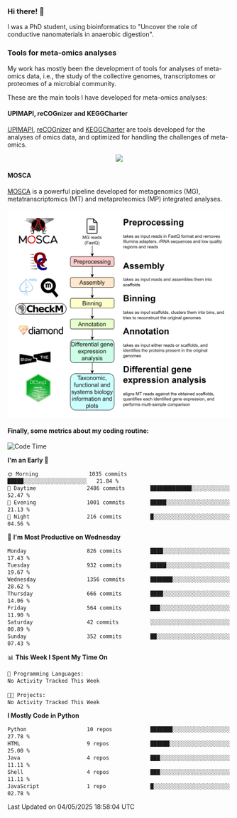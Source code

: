 ### Hi there! 👋

I was a PhD student, using bioinformatics to "Uncover the role of conductive nanomaterials in anaerobic digestion".

### Tools for meta-omics analyses

My work has mostly been the development of tools for analyses of meta-omics data, i.e., the study of the collective genomes, transcriptomes or proteomes of a microbial community.

These are the main tools I have developed for meta-omics analyses:

#### UPIMAPI, reCOGnizer and KEGGCharter

[UPIMAPI](https://github.com/iquasere/UPIMAPI), [reCOGnizer](https://github.com/iquasere/reCOGnizer) and [KEGGCharter](https://github.com/iquasere/KEGGCharter) are tools developed for the analyses of omics data, and optimized for handling the challenges of meta-omics.

<p align="center">
    <img src="assets/annotation_paper.png">
</p>

#### MOSCA

[MOSCA](https://github.com/iquasere/MOSCA) is a powerful pipeline developed for metagenomics (MG), metatranscriptomics (MT) and metaproteomics (MP) integrated analyses.

<p align="center">
    <img src="assets/mosca_workflow.png" align="center" width="700">
</p>


#### Finally, some metrics about my coding routine:

<!--START_SECTION:waka-->
![Code Time](http://img.shields.io/badge/Code%20Time-920%20hrs%2058%20mins-blue)

**I'm an Early 🐤** 

```text
🌞 Morning                1035 commits        █████░░░░░░░░░░░░░░░░░░░░   21.84 % 
🌆 Daytime                2486 commits        █████████████░░░░░░░░░░░░   52.47 % 
🌃 Evening                1001 commits        █████░░░░░░░░░░░░░░░░░░░░   21.13 % 
🌙 Night                  216 commits         █░░░░░░░░░░░░░░░░░░░░░░░░   04.56 % 
```
📅 **I'm Most Productive on Wednesday** 

```text
Monday                   826 commits         ████░░░░░░░░░░░░░░░░░░░░░   17.43 % 
Tuesday                  932 commits         █████░░░░░░░░░░░░░░░░░░░░   19.67 % 
Wednesday                1356 commits        ███████░░░░░░░░░░░░░░░░░░   28.62 % 
Thursday                 666 commits         ████░░░░░░░░░░░░░░░░░░░░░   14.06 % 
Friday                   564 commits         ███░░░░░░░░░░░░░░░░░░░░░░   11.90 % 
Saturday                 42 commits          ░░░░░░░░░░░░░░░░░░░░░░░░░   00.89 % 
Sunday                   352 commits         ██░░░░░░░░░░░░░░░░░░░░░░░   07.43 % 
```


📊 **This Week I Spent My Time On** 

```text
💬 Programming Languages: 
No Activity Tracked This Week

🐱‍💻 Projects: 
No Activity Tracked This Week
```

**I Mostly Code in Python** 

```text
Python                   10 repos            ███████░░░░░░░░░░░░░░░░░░   27.78 % 
HTML                     9 repos             ██████░░░░░░░░░░░░░░░░░░░   25.00 % 
Java                     4 repos             ███░░░░░░░░░░░░░░░░░░░░░░   11.11 % 
Shell                    4 repos             ███░░░░░░░░░░░░░░░░░░░░░░   11.11 % 
JavaScript               1 repo              █░░░░░░░░░░░░░░░░░░░░░░░░   02.78 % 
```




 Last Updated on 04/05/2025 18:58:04 UTC
<!--END_SECTION:waka-->
